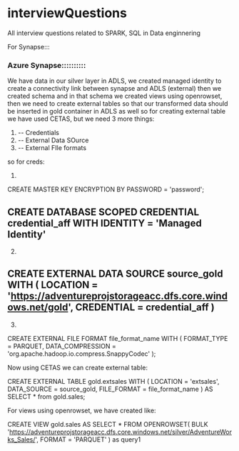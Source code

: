 # interviewQuestions
All interview questions related to SPARK, SQL in Data enginnering 


For Synapse:::


### Azure Synapse::::::::::

We have data in our silver layer in ADLS, we created managed identity to create a connectivity link between synapse and ADLS (external) then we created schema and in that schema we created views using openrowset, then we need to create external tables so that our transformed data should be inserted in gold container in ADLS as well so for creating external table we have used CETAS, but we need 3 more things:
1. -- Credentials
2. -- External Data SOurce
3. -- External FIle formats 

so for creds:

1.
CREATE MASTER KEY ENCRYPTION BY PASSWORD = 'password';

CREATE DATABASE SCOPED CREDENTIAL credential_aff
WITH IDENTITY = 'Managed Identity'
--------------------------------------------------------------------------------------
2. 
CREATE EXTERNAL DATA SOURCE source_gold
WITH 
(
    LOCATION = 'https://adventureprojstorageacc.dfs.core.windows.net/gold',
    CREDENTIAL = credential_aff
) 
--------------------------------------------------------------------------------------
3.
CREATE EXTERNAL FILE FORMAT file_format_name
WITH (
    FORMAT_TYPE = PARQUET,
    DATA_COMPRESSION = 'org.apache.hadoop.io.compress.SnappyCodec' 
    );

 Now using CETAS we can create external table:

 CREATE EXTERNAL TABLE gold.extsales WITH (
    LOCATION = 'extsales',
    DATA_SOURCE = source_gold,
    FILE_FORMAT = file_format_name
) AS SELECT * from gold.sales;


For views using openrowset, we have created like:

CREATE VIEW gold.sales
AS 
SELECT * FROM OPENROWSET(
    BULK 'https://adventureprojstorageacc.dfs.core.windows.net/silver/AdventureWorks_Sales/',
    FORMAT = 'PARQUET'
) as query1
